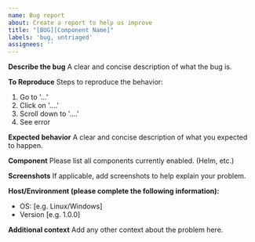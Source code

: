 ```yaml
---
name: Bug report
about: Create a report to help us improve
title: "[BUG][Component Name]"
labels: 'bug, untriaged'
assignees: ''
---
```


**Describe the bug**
A clear and concise description of what the bug is.

**To Reproduce**
Steps to reproduce the behavior:
1. Go to '...'
2. Click on '....'
3. Scroll down to '....'
4. See error

**Expected behavior**
A clear and concise description of what you expected to happen.

**Component**
Please list all components currently enabled. (Helm, etc.)

**Screenshots**
If applicable, add screenshots to help explain your problem.

**Host/Environment (please complete the following information):**
 - OS: [e.g. Linux/Windows]
 - Version [e.g. 1.0.0]

**Additional context**
Add any other context about the problem here.

